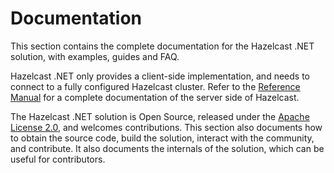 # Documentation

This section contains the complete documentation for the Hazelcast .NET solution, with examples, guides and FAQ.

Hazelcast .NET only provides a client-side implementation, and needs to connect to a fully configured Hazelcast cluster. Refer to the [Reference Manual](https://docs.hazelcast.com/hazelcast/latest/) for a complete documentation of the server side of Hazelcast.

The Hazelcast .NET solution is Open Source, released under the [Apache License 2.0](https://www.apache.org/licenses/LICENSE-2.0), and welcomes contributions. This section also documents how to obtain the source code, build the solution, interact with the community, and contribute. It also documents the internals of the solution, which can be useful for
contributors.